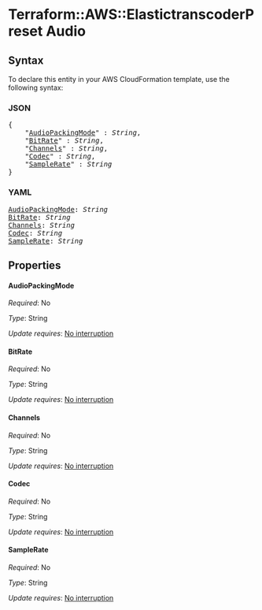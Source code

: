 # Terraform::AWS::ElastictranscoderPreset Audio

## Syntax

To declare this entity in your AWS CloudFormation template, use the following syntax:

### JSON

<pre>
{
    "<a href="#audiopackingmode" title="AudioPackingMode">AudioPackingMode</a>" : <i>String</i>,
    "<a href="#bitrate" title="BitRate">BitRate</a>" : <i>String</i>,
    "<a href="#channels" title="Channels">Channels</a>" : <i>String</i>,
    "<a href="#codec" title="Codec">Codec</a>" : <i>String</i>,
    "<a href="#samplerate" title="SampleRate">SampleRate</a>" : <i>String</i>
}
</pre>

### YAML

<pre>
<a href="#audiopackingmode" title="AudioPackingMode">AudioPackingMode</a>: <i>String</i>
<a href="#bitrate" title="BitRate">BitRate</a>: <i>String</i>
<a href="#channels" title="Channels">Channels</a>: <i>String</i>
<a href="#codec" title="Codec">Codec</a>: <i>String</i>
<a href="#samplerate" title="SampleRate">SampleRate</a>: <i>String</i>
</pre>

## Properties

#### AudioPackingMode

_Required_: No

_Type_: String

_Update requires_: [No interruption](https://docs.aws.amazon.com/AWSCloudFormation/latest/UserGuide/using-cfn-updating-stacks-update-behaviors.html#update-no-interrupt)

#### BitRate

_Required_: No

_Type_: String

_Update requires_: [No interruption](https://docs.aws.amazon.com/AWSCloudFormation/latest/UserGuide/using-cfn-updating-stacks-update-behaviors.html#update-no-interrupt)

#### Channels

_Required_: No

_Type_: String

_Update requires_: [No interruption](https://docs.aws.amazon.com/AWSCloudFormation/latest/UserGuide/using-cfn-updating-stacks-update-behaviors.html#update-no-interrupt)

#### Codec

_Required_: No

_Type_: String

_Update requires_: [No interruption](https://docs.aws.amazon.com/AWSCloudFormation/latest/UserGuide/using-cfn-updating-stacks-update-behaviors.html#update-no-interrupt)

#### SampleRate

_Required_: No

_Type_: String

_Update requires_: [No interruption](https://docs.aws.amazon.com/AWSCloudFormation/latest/UserGuide/using-cfn-updating-stacks-update-behaviors.html#update-no-interrupt)

